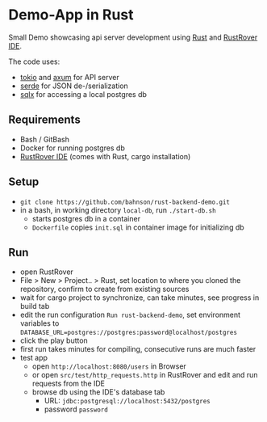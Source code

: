 # Demo-App in Rust

Small Demo showcasing api server development using [Rust](https://www.rust-lang.org/) and [RustRover IDE](https://www.jetbrains.com/de-de/rust/).

The code uses:
- [tokio](https://github.com/tokio-rs/tokio) and [axum](https://github.com/tokio-rs/axum) for API server
- [serde](https://github.com/serde-rs/serde) for JSON de-/serialization
- [sqlx](https://github.com/launchbadge/sqlx) for accessing a local postgres db


## Requirements
- Bash / GitBash
- Docker for running postgres db
- [RustRover IDE](https://www.jetbrains.com/de-de/rust/) (comes with Rust, cargo installation)

## Setup
- `git clone https://github.com/bahnson/rust-backend-demo.git`
-  in a bash, in working directory `local-db`, run `./start-db.sh`
    - starts postgres db in a container 
    - `Dockerfile` copies `init.sql` in container image for initializing db

## Run

- open RustRover
- File > New > Project.. > Rust, set location to where you cloned the repository,  confirm to create from existing sources
- wait for cargo project to synchronize, can take minutes, see progress in build tab
- edit the run configuration `Run rust-backend-demo`, set environment variables to `DATABASE_URL=postgres://postgres:password@localhost/postgres`
- click the play button
- first run takes minutes for compiling, consecutive runs are much faster
- test app
  - open `http://localhost:8080/users` in Browser
  - or open `src/test/http_requests.http` in RustRover and edit and run requests from the IDE
  - browse db using the IDE's database tab
    - URL: `jdbc:postgresql://localhost:5432/postgres`
    - password `password`